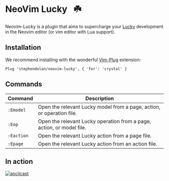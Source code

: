# NeoVim Lucky &nbsp; ☘️

Neovim-Lucky is a plugin that aims to supercharge your [Lucky](https://luckyframework.org) development in the Neovim editor (or vim editor with Lua support).

## Installation

We recommend installing with the wonderful [Vim-Plug](https://github.com/junegunn/vim-plug) extension:

```vimrc
Plug 'stephendolan/neovim-lucky', { 'for': 'crystal' }
```

## Commands

| Command    | Description                                                           |
| ---------- | --------------------------------------------------------------------- |
| `:Emodel`  | Open the relevant Lucky model from a page, action, or operation file. |
| `:Eop`     | Open the relevant Lucky operation from a page, action, or model file. |
| `:Eaction` | Open the relevant Lucky action from a page file.                      |
| `:Epage`   | Open the relevant Lucky action from an action file.                   |

## In action

[![asciicast](https://asciinema.org/a/wTi4oXZyZDttOj6PHVWNfk8P9.svg)](https://asciinema.org/a/wTi4oXZyZDttOj6PHVWNfk8P9)
